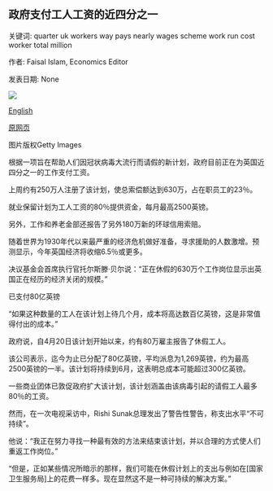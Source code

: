 ## 政府支付工人工资的近四分之一

关键词: quarter uk workers way pays nearly wages scheme work run cost worker total million

作者: Faisal Islam, Economics Editor

发表日期: None

![](https://ichef.bbci.co.uk/news/1024/branded_news/15CD5/production/_112110398_gettyimages-1149240838.jpg)

[English](Government%20pays%20nearly%20quarter%20of%20worker%20wages.md)

[原网页](https://www.bbc.com/news/business-52539203)

图片版权Getty Images

根据一项旨在帮助人们因冠状病毒大流行而请假的新计划，政府目前正在为英国近四分之一的工作支付工资。

上周约有250万人注册了该计划，使总索偿额达到630万，占在职员工的23％。

就业保留计划为工人工资的80％提供资金，每月最高2500英镑。

另外，工作和养老金部还报告了另外180万新的环球信用索赔。

随着世界为1930年代以来最严重的经济危机做好准备，寻求援助的人数激增。预测显示，今年英国经济将收缩6.5％或更多。

决议基金会首席执行官托尔斯滕·贝尔说：“正在休假的630万个工作岗位显示出英国正在经历的经济关闭的规模。”

已支付80亿英镑

“如果这种数量的工人在该计划上待几个月，成本将高达数百亿英镑，这是非常值得付出的成本。”

政府说，自4月20日该计划开始以来，约有80万雇主报告了休假工人。

该公司表示，迄今为止已分配了80亿英镑，平均派息为1,269英镑，约为最高2500英镑的一半。该计划将持续到6月，这表明总成本可能超过300亿英镑。

一些商业团体已敦促政府扩大该计划，该计划涵盖由该病毒引起的请假工人最多80％的工资。

然而，在一次电视采访中，Rishi Sunak总理发出了警告性警告，称支出水平“不可持续”。

他说：“我正在努力寻找一种最有效的方法来结束该计划，并以合理的方式使人们重返工作岗位。”

“但是，正如某些情况所暗示的那样，我们可能在休假计划上的支出与例如在[国家卫生服务局]上的花费一样多。现在显然这不是一种可持续的解决方案。”